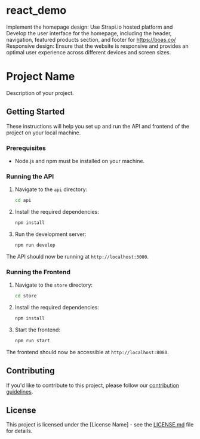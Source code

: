 # react_demo
Implement the homepage design: Use Strapi.io hosted platform and Develop the user interface for the homepage, including the header, navigation, featured products section, and footer for https://boas.co/ 
Responsive design: Ensure that the website is responsive and provides an optimal user experience across different devices and screen sizes.


# Project Name

Description of your project.

## Getting Started

These instructions will help you set up and run the API and frontend of the project on your local machine.

### Prerequisites

- Node.js and npm must be installed on your machine.

### Running the API

1. Navigate to the `api` directory:

    ```bash
    cd api
    ```

2. Install the required dependencies:

    ```bash
    npm install
    ```

3. Run the development server:

    ```bash
    npm run develop
    ```

The API should now be running at `http://localhost:3000`.

### Running the Frontend

1. Navigate to the `store` directory:

    ```bash
    cd store
    ```

2. Install the required dependencies:

    ```bash
    npm install
    ```

3. Start the frontend:

    ```bash
    npm run start
    ```

The frontend should now be accessible at `http://localhost:8080`.

## Contributing

If you'd like to contribute to this project, please follow our [contribution guidelines](CONTRIBUTING.md).

## License

This project is licensed under the [License Name] - see the [LICENSE.md](LICENSE.md) file for details.

